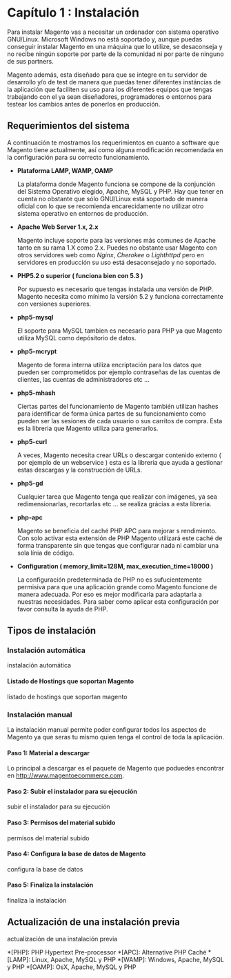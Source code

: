 Capítulo 1 : Instalación
========================

Para instalar Magento vas a necesitar un ordenador con sistema operativo 
GNU/Linux. Microsoft Windows no está soportado y, aunque puedas conseguir 
instalar Magento en una máquina que lo utilize, se desaconseja y no recibe 
ningún soporte por parte de la comunidad ni por parte de ninguno de sus 
partners.

Magento además, esta diseñado para que se integre en tu servidor de desarrollo 
y/o de test de manera que puedas tener diferentes instáncias de la aplicación 
que faciliten su uso para los diferentes equipos que tengas trabajando con el 
ya sean diseñadores, programadores o entornos para testear los cambios antes de 
ponerlos en producción.

Requerimientos del sistema
--------------------------

A continuación te mostramos los requerimientos en cuanto a software que Magento 
tiene actualmente, así como alguna modificación recomendada en la configuración 
para su correcto funcionamiento.

*	**Plataforma LAMP, WAMP, OAMP**

	La plataforma donde Magento funciona se compone de la conjunción del Sistema 
	Operativo elegido, Apache, MySQL y PHP. Hay que tener en cuenta no obstante 
	que sólo GNU/Linux está soportado de manera oficial con lo que se recomienda 
	encarecidamente no utilizar otro sistema operativo en entornos de producción.
	
*	**Apache Web Server 1.x, 2.x**

	Magento incluye soporte para las versiones más comunes de Apache tanto en su 
	rama 1.X como 2.x. Puedes no obstante usar Magento con otros servidores web 
	como *Nginx*, *Cherokee* o *Lighthttpd* pero en servidores en producción su uso 
	está desaconsejado y no soportado.

*	**PHP5.2 o superior ( funciona bien con 5.3 )**

	Por supuesto es necesario que tengas instalada una versión de PHP. Magento 
	necesita como mínimo la versión 5.2 y funciona correctamente con versiones 
	superiores.

*	**php5-mysql**

	El soporte para MySQL tambien es necesario para PHP ya que Magento utiliza 
	MySQL como depósitorio de datos.

*	**php5-mcrypt**

	Magento de forma interna utiliza encriptación para los datos que pueden ser 
	comprometidos por ejemplo contraseñas de las cuentas de clientes, las cuentas 
	de administradores etc ...

*	**php5-mhash**

	Ciertas partes del funcionamiento de Magento también utilizan hashes para 
	identificar de forma única partes de su funcionamiento como pueden ser las 
	sesiones de cada usuario o sus carritos de compra. Esta es la libreria que 
	Magento utiliza para generarlos.

*	**php5-curl**

	A veces, Magento necesita crear URLs o descargar contenido externo ( por 
	ejemplo de un webservice ) esta es la libreria que ayuda a gestionar estas 
	descargas y la construcción de URLs.

*	**php5-gd**

	Cualquier tarea que Magento tenga que realizar con imágenes, ya sea 
	redimensionarlas, recortarlas etc ... se realiza grácias a esta libreria.

*	**php-apc**

	Magento se beneficia del caché PHP APC para mejorar s rendimiento. Con solo 
	activar esta extensión de PHP Magento utilizará este caché de forma 
	transparente sin que tengas que configurar nada ni cambiar una sola línia de 
	código.

*	**Configuration ( memory_limit=128M, max_execution_time=18000 )**

	La configuración predeterminada de PHP no es sufucientemente permisiva para 
	que una aplicación grande como Magento funcione de manera adecuada. Por eso 
	es mejor modificarla para adaptarla a nuestras necesidades. Para saber como 
	aplicar esta configuración por favor consulta la ayuda de PHP.

Tipos de instalación
--------------------

### Instalación automática

instalación automática

#### Listado de Hostings que soportan Magento

listado de hostings que soportan magento

### Instalación manual

La instalación manual permite poder configurar todos los aspectos de Magento ya
que seras tu mismo quien tenga el control de toda la aplicación.

#### Paso 1: Material a descargar

Lo principal a descargar es el paquete de Magento que poduedes encontrar en 
http://www.magentoecommerce.com.

#### Paso 2: Subir el instalador para su ejecución

subir el instalador para su ejecución

#### Paso 3: Permisos del material subido

permisos del material subido

#### Paso 4: Configura la base de datos de Magento

configura la base de datos

#### Paso 5: Finaliza la instalación

finaliza la instalación

Actualización de una instalación previa
---------------------------------------

actualización de una instalación previa

*[PHP]: PHP Hypertext Pre-processor 
*[APC]: Alternative PHP Caché
*[LAMP]: Linux, Apache, MySQL y PHP
*[WAMP]: Windows, Apache, MySQL y PHP
*[OAMP]: OsX, Apache, MySQL y PHP
